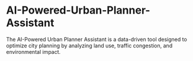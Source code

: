 # AI-Powered-Urban-Planner-Assistant
The AI-Powered Urban Planner Assistant is a data-driven tool designed to optimize city planning by analyzing land use, traffic congestion, and environmental impact. 
